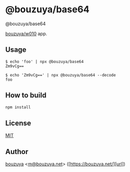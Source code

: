 # @bouzuya/base64

@bouzuya/base64

[bouzuya/w010][] app.

[bouzuya/w010]: https://github.com/bouzuya/w010

## Usage

```
$ echo 'foo' | npx @bouzuya/base64
Zm9vCg==

$ echo 'Zm9vCg==' | npx @bouzuya/base64 --decode
foo
```

## How to build

```bash
npm install
```

## License

[MIT](LICENSE)

## Author

[bouzuya][user] &lt;[m@bouzuya.net][email]&gt; ([https://bouzuya.net/][url])

[user]: https://github.com/bouzuya
[email]: mailto:m@bouzuya.net
[url]: https://bouzuya.net/
